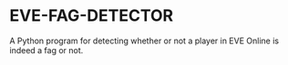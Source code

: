 # EVE-FAG-DETECTOR
A Python program for detecting whether or not a player in EVE Online is indeed a fag or not.
